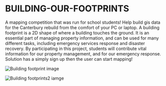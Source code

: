 # BUILDING-OUR-FOOTPRINTS
A mapping competition that was run for school students! Help build gis data for the Canterbury rebuild from the comfort of your PC or laptop.  A building footprint is a 2D shape of where a building touches the ground. It is an essential part of managing property information, and can be used for many different tasks, including emergency services response and disaster recovery.  By participating in this project, students will contribute vital information for our property management, and for our emergency response.  Solution has a simply sign up then the user can start mapping!

![Building footprint image](http://canterburymaps.govt.nz/media/9930e04d-1750-4d39-8f63-56c4823bc338)

![Building footprints2 iamge](http://canterburymaps.govt.nz/media/79a1e272-0659-404f-adb1-182ce6edca9b)
